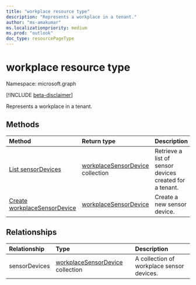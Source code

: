 ```yaml
---
title: "workplace resource type"
description: "Represents a workplace in a tenant."
author: "ms-amakumar"
ms.localizationpriority: medium
ms.prod: "outlook"
doc_type: resourcePageType
---
```


# workplace resource type

Namespace: microsoft.graph

[!INCLUDE [beta-disclaimer](../../includes/beta-disclaimer.md)]

Represents a workplace in a tenant.

## Methods
|Method|Return type|Description|
|:---|:---|:---|
|[List sensorDevices](../api/workplace-list-sensordevices.md)|[workplaceSensorDevice](../resources/workplacesensordevice.md) collection|Retrieve a list of sensor devices created for a tenant.|
|[Create workplaceSensorDevice](../api/workplace-post-sensordevices.md)|[workplaceSensorDevice](../resources/workplacesensordevice.md)|Create a new sensor device.|

<!-- ## Properties
|Property|Type|Description|
|:---|:---|:---| -->

## Relationships
|Relationship|Type|Description|
|:---|:---|:---|
|sensorDevices|[workplaceSensorDevice](../resources/workplacesensordevice.md) collection|A collection of workplace sensor devices.|

<!-- ## JSON representation
The following is a JSON representation of the resource. -->
<!-- {
  "blockType": "resource",
  "keyProperty": "id",
  "@odata.type": "microsoft.graph.workplace",
  "openType": false
}
-->
<!-- ``` json
{
  "@odata.type": "#microsoft.graph.workplace"
}
``` -->


